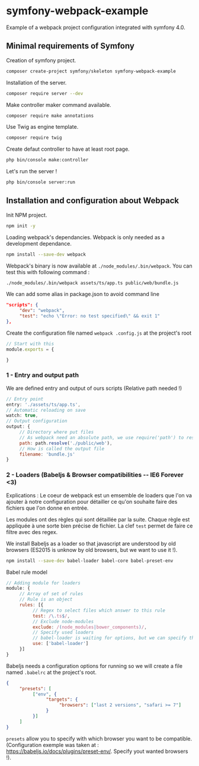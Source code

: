 # symfony-webpack-example
Example of a webpack project configuration integrated with symfony 4.0.

## Minimal requirements of Symfony
Creation of symfony project.
```bash
composer create-project symfony/skeleton symfony-webpack-example
```

Installation of the server.
```bash
composer require server --dev
```

Make controller maker command available.
```bash
composer require make annotations
```

Use Twig as engine template.
```bash
composer require twig
```

Create defaut controller to have at least root page.
```bash
php bin/console make:controller
```

Let's run the server !
```bash
php bin/console server:run
```

## Installation and configuration about Webpack
Init NPM project.
```bash
npm init -y
```

Loading webpack's dependancies. Webpack is only needed as a development dependance.
```bash
npm install --save-dev webpack 
```

Webpack's binary is now available at `./node_modules/.bin/webpack`. You can test this with following command : 
```bash
./node_modules/.bin/webpack assets/ts/app.ts public/web/bundle.js
```

We can add some alias in package.json to avoid command line
```json
"scripts": {
     "dev": "webpack",
     "test": "echo \"Error: no test specified\" && exit 1"
},
```

Create the configuration file named `webpack
.config.js` at the project's root
```js
// Start with this 
module.exports = {

}
```

### 1 - Entry and output path

We are defined entry and output of ours scripts (Relative path needed !)
```js
// Entry point
entry: './assets/ts/app.ts',
// Automatic reloading on save
watch: true,
// Output configuration
output: {
     // Directory where put files
     // As webpack need an absolute path, we use require('path') to resolve it
     path: path.resolve('./public/web'),
     // How is called the output file
     filename: 'bundle.js'
}
```

### 2 - Loaders (Babeljs & Browser compatibilities -- IE6 Forever <3)

Explications : Le coeur de webpack est un emsemble de loaders que l'on va ajouter à notre configuration pour détailler ce qu'on souhaite faire des fichiers que l'on donne en entrée.

Les modules ont des règles qui sont détaillée par la suite. Chaque règle est appliquée à une sorte bien précise de fichier. La clef `test` permet de faire ce filtre avec des regex.

We install Babeljs as a loader so that javascript are understood by old browsers (ES2015 is unknow by old browsers, but we want to use it !).
```bash
npm install --save-dev babel-loader babel-core babel-preset-env
```

Babel rule model
```js
// Adding module for loaders
module: {
     // Array of set of rules
     // Rule is an object
     rules: [{
          // Regex to select files which answer to this rule
          test: /\.ts$/,
          // Exclude node-modules
          exclude: /(node_modules|bower_components)/,
          // Specify used loaders
          // babel-loader is waiting for options, but we can specify them in an other file called .babelrc
          use: ['babel-loader']
     }]
}
```

Babeljs needs a configuration options for running so we will create a file named `.babelrc` at the project's root.

```json
{
     "presets": [
          ["env", {
               "targets": {
                    "browsers": ["last 2 versions", "safari >= 7"]
               }
          }]
     ]
}
```

`presets` allow you to specify with which browser you want to be compatible. (Configuration exemple was taken at : https://babeljs.io/docs/plugins/preset-env/. Specify yout wanted browsers !).